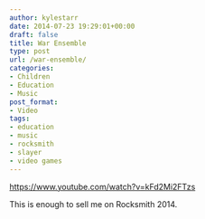 ```yaml
---
author: kylestarr
date: 2014-07-23 19:29:01+00:00
draft: false
title: War Ensemble
type: post
url: /war-ensemble/
categories:
- Children
- Education
- Music
post_format:
- Video
tags:
- education
- music
- rocksmith
- slayer
- video games
---
```


https://www.youtube.com/watch?v=kFd2Mi2FTzs

This is enough to sell me on Rocksmith 2014.
